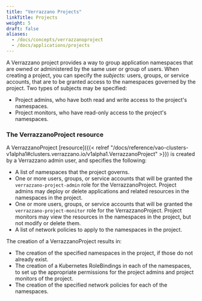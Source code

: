 ```yaml
---
title: "Verrazzano Projects"
linkTitle: Projects
weight: 5
draft: false
aliases:
  - /docs/concepts/verrazzanoproject
  - /docs/applications/projects
---
```


A Verrazzano project provides a way to group application namespaces that are owned or administered by the same user or
group of users. When creating a project, you can specify the _subjects:_ users, groups, or service accounts, that are
to be granted access to the namespaces governed by the project. Two types of subjects may be specified:
- Project admins, who have both read and write access to the project's namespaces.
- Project monitors, who have read-only access to the project's namespaces.

### The VerrazzanoProject resource

A VerrazzanoProject [resource]({{< relref "/docs/reference/vao-clusters-v1alpha1#clusters.verrazzano.io/v1alpha1.VerrazzanoProject" >}}) is created by
  a Verrazzano admin user, and specifies the following:

- A list of namespaces that the project governs.
- One or more users, groups, or service accounts that will be granted the `verrazzano-project-admin` role for the
      VerrazzanoProject. Project admins may deploy or delete applications and related resources in the namespaces
      in the project.
- One or more users, groups, or service accounts that will be granted the `verrazzano-project-monitor` role for the
      VerrazzanoProject. Project monitors may view the resources in the namespaces in the project, but not modify
      or delete them.
- A list of network policies to apply to the namespaces in the project.

The creation of a VerrazzanoProject results in:
- The creation of the specified namespaces in the project, if those do not already exist.
- The creation of a Kubernetes RoleBindings in each of the namespaces, to set up the appropriate
  permissions for the project admins and project monitors of the project.
- The creation of the specified network policies for each of the namespaces.
